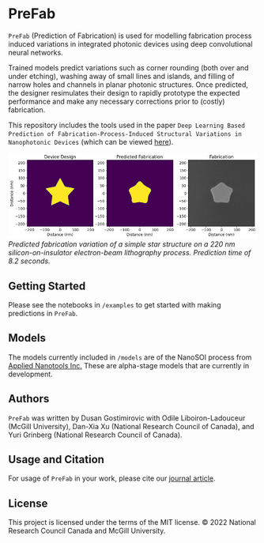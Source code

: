 # PreFab
`PreFab` (Prediction of Fabrication) is used for modelling fabrication process induced variations in integrated photonic devices using deep convolutional neural networks.

Trained models predict variations such as corner rounding (both over and under etching), washing away of small lines and islands, and filling of narrow holes and channels in planar photonic structures. Once predicted, the designer resimulates their design to rapidly prototype the expected performance and make any necessary corrections prior to (costly) fabrication.

This repository includes the tools used in the paper `Deep Learning Based Prediction of Fabrication-Process-Induced Structural Variations in Nanophotonic Devices` (which can be viewed [here](https://pubs.acs.org/doi/10.1021/acsphotonics.1c01973)).

![](images/promo.png)
*Predicted fabrication variation of a simple star structure on a 220 nm silicon-on-insulator electron-beam lithography process. Prediction time of 8.2 seconds.*

## Getting Started
Please see the notebooks in `/examples` to get started with making predictions in `PreFab`.

## Models
The models currently included in `/models` are of the NanoSOI process from [Applied Nanotools Inc.](https://www.appliednt.com/nanosoi-fabrication-service/) These are alpha-stage models that are currently in development.

## Authors
`PreFab` was written by Dusan Gostimirovic with Odile Liboiron-Ladouceur (McGill University), Dan-Xia Xu (National Research Council of Canada), and Yuri Grinberg (National Research Council of Canada).

## Usage and Citation
For usage of `PreFab` in your work, please cite our [journal article](https://pubs.acs.org/doi/10.1021/acsphotonics.1c01973).

## License
This project is licensed under the terms of the MIT license. © 2022 National Research Council Canada and McGill University.
